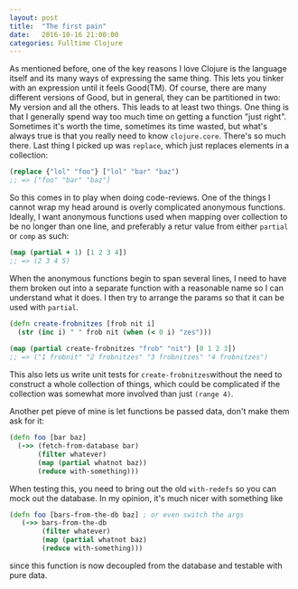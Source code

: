 ```yaml
---
layout: post
title:  "The first pain"
date:   2016-10-16 21:00:00
categories: Fulltime Clojure
---
```


As mentioned before, one of the key reasons I love Clojure is the language itself and its many ways of expressing the same thing.
This lets you tinker with an expression until it feels Good(TM). Of course, there are many different versions of Good, but in general, 
they can be partitioned in two: My version and all the others. This leads to at least two things. One thing is that I generally spend
way too much time on getting a function "just right". Sometimes it's worth the time, sometimes its time wasted, but what's always true
is that you really need to know `clojure.core`. There's so much there. Last thing I picked up was `replace`, which just replaces 
elements in a collection:

```clojure
(replace {"lol" "foo"} ["lol" "bar" "baz")
;; => ["foo" "bar" "baz"]
```

So this comes in to play when doing code-reviews. One of the things I cannot wrap my head around is overly complicated anonymous functions.
Ideally, I want anonymous functions used when mapping over collection to be no longer than one line, and preferably a retur value from either 
`partial` or `comp` as such:

```clojure
(map (partial + 1) [1 2 3 4]) 
;; => (2 3 4 5)
```

When the anonymous functions begin to span several lines, I need to have them broken out into a separate function with a reasonable
name so I can understand what it does. I then try to arrange the params so that it can be used with `partial`.

```clojure
(defn create-frobnitzes [frob nit i]
  (str (inc i) " " frob nit (when (< 0 i) "zes")))
   
(map (partial create-frobnitzes "frob" "nit") [0 1 2 3])
;; => ("1 frobnit" "2 frobnitzes" "3 frobnitzes" "4 frobnitzes")
```

This also lets us write unit tests for `create-frobnitzes`without the need to construct a whole collection of things, which could be
complicated if the collection was somewhat more involved than just `(range 4)`.

Another pet pieve of mine is let functions be passed data, don't make them ask for it:

```clojure
(defn foo [bar baz]
  (->> (fetch-from-database bar)
       (filter whatever)
       (map (partial whatnot baz))
       (reduce with-something)))
```

When testing this, you need to bring out the old `with-redefs` so you can mock out the database. In my opinion, it's much nicer with 
something like 

```clojure
(defn foo [bars-from-the-db baz] ; or even switch the args
   (->> bars-from-the-db
        (filter whatever)
        (map (partial whatnot baz)
        (reduce with-something)))
````

since this function is now decoupled from the database and testable with pure data.
  
       
   
